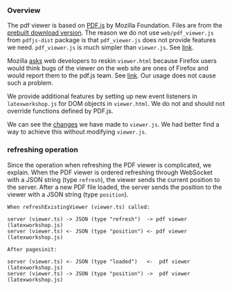 ### Overview

The pdf viewer is based on [PDF.js](https://mozilla.github.io/pdf.js/) by Mozilla Foundation. Files are from the [prebuilt download version](https://mozilla.github.io/pdf.js/getting_started/#download). The reason we do not use `web/pdf_viewer.js` from `pdfjs-dist` package is that `pdf_viewer.js` does not provide features we need. `pdf_viewer.js` is much simpler than `viewer.js`. See [link](https://github.com/mozilla/pdf.js/issues/9318).

Mozilla [asks](https://mozilla.github.io/pdf.js/getting_started/) web developers to reskin `viewer.html` because Firefox users would think bugs of the viewer on the web site are ones of Firefox and would report them to the pdf.js team. See [link](https://github.com/mozilla/pdf.js/issues/5609). Our usage does not cause such a problem.

We provide additional features by setting up new event listeners in `latexworkshop.js` for DOM objects in `viewer.html`. We do not and should not override functions defined by PDF.js.

We can see the [changes](https://github.com/James-Yu/LaTeX-Workshop/commit/c015e2a4aeb56c18c3f8430b9bea63ab4db27b01#diff-ff661e0ff756ae1ff026c0e8f4561d0e) we have made to `viewer.js`. We had better find a way to achieve this without modifying `viewer.js`.


### refreshing operation

Since the operation when refreshing the PDF viewer is complicated, we explain. When the PDF viewer is ordered refreshing through WebSocket with a JSON string (type `refresh`), the viewer sends the current position to the server. After a new PDF file loaded, the server sends the position to the viewer with a JSON string (type `position`).

```
When refreshExistingViewer (viewer.ts) called:

server (viewer.ts) -> JSON (type "refresh")  -> pdf viewer (latexworkshop.js)
server (viewer.ts) <- JSON (type "position") <- pdf viewer (latexworkshop.js)

After pagesinit:

server (viewer.ts) <- JSON (type "loaded")   <-  pdf viewer (latexworkshop.js)
server (viewer.ts) -> JSON (type "position") ->  pdf viewer (latexworkshop.js)
```